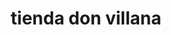 ---
title: "tienda don villana"
url: /nueva-loja-lago-agrio/tienda-don-villana/
shop: tienda rural
---
